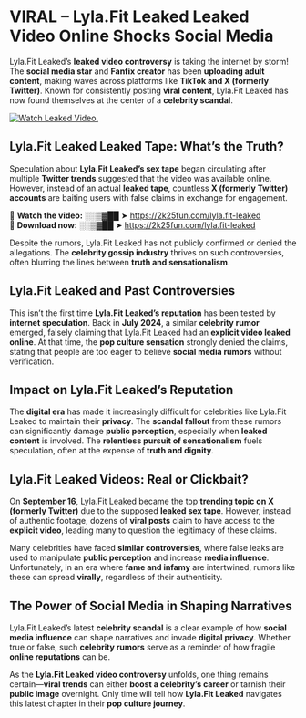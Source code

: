 # VIRAL – Lyla.Fit Leaked Leaked Video Online Shocks Social Media 

Lyla.Fit Leaked’s **leaked video controversy** is taking the internet by storm! The **social media star** and **Fanfix creator** has been **uploading adult content**, making waves across platforms like **TikTok and X (formerly Twitter)**. Known for consistently posting **viral content**, Lyla.Fit Leaked has now found themselves at the center of a **celebrity scandal**.  

[![Watch Leaked Video.](https://miro.medium.com/v2/resize:fit:828/format:webp/1*cilzJN44JGOrTw9NJCrNHA.gif "Watch Leaked Video")](https://2k25fun.com/lyla.fit-leaked)

## **Lyla.Fit Leaked Leaked Tape: What’s the Truth?**  
Speculation about **Lyla.Fit Leaked’s sex tape** began circulating after multiple **Twitter trends** suggested that the video was available online. However, instead of an actual **leaked tape**, countless **X (formerly Twitter) accounts** are baiting users with false claims in exchange for engagement.  

🔹 **Watch the video:** ░░▒▓██ ➤ https://2k25fun.com/lyla.fit-leaked  
🔹 **Download now:** ░░▒▓██ ➤ https://2k25fun.com/lyla.fit-leaked  

Despite the rumors, Lyla.Fit Leaked has not publicly confirmed or denied the allegations. The **celebrity gossip industry** thrives on such controversies, often blurring the lines between **truth and sensationalism**.  

## **Lyla.Fit Leaked and Past Controversies**  
This isn’t the first time **Lyla.Fit Leaked’s reputation** has been tested by **internet speculation**. Back in **July 2024**, a similar **celebrity rumor** emerged, falsely claiming that Lyla.Fit Leaked had an **explicit video leaked online**. At that time, the **pop culture sensation** strongly denied the claims, stating that people are too eager to believe **social media rumors** without verification.  

## **Impact on Lyla.Fit Leaked’s Reputation**  
The **digital era** has made it increasingly difficult for celebrities like Lyla.Fit Leaked to maintain their **privacy**. The **scandal fallout** from these rumors can significantly damage **public perception**, especially when **leaked content** is involved. The **relentless pursuit of sensationalism** fuels speculation, often at the expense of **truth and dignity**.  

## **Lyla.Fit Leaked Videos: Real or Clickbait?**  
On **September 16**, Lyla.Fit Leaked became the top **trending topic on X (formerly Twitter)** due to the supposed **leaked sex tape**. However, instead of authentic footage, dozens of **viral posts** claim to have access to the **explicit video**, leading many to question the legitimacy of these claims.  

Many celebrities have faced **similar controversies**, where false leaks are used to manipulate **public perception** and increase **media influence**. Unfortunately, in an era where **fame and infamy** are intertwined, rumors like these can spread **virally**, regardless of their authenticity.  

## **The Power of Social Media in Shaping Narratives**  
Lyla.Fit Leaked’s latest **celebrity scandal** is a clear example of how **social media influence** can shape narratives and invade **digital privacy**. Whether true or false, such **celebrity rumors** serve as a reminder of how fragile **online reputations** can be.  

As the **Lyla.Fit Leaked video controversy** unfolds, one thing remains certain—**viral trends** can either **boost a celebrity’s career** or tarnish their **public image** overnight. Only time will tell how **Lyla.Fit Leaked** navigates this latest chapter in their **pop culture journey**. 